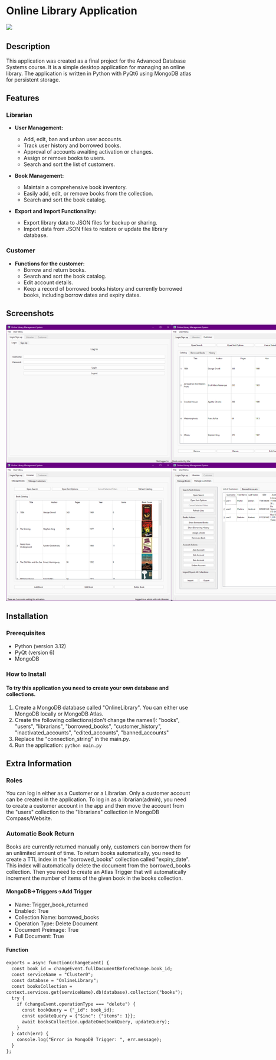 # Online Library Application

<img src="icon.ico" width="100">


## Description
This application was created as a final project for the Advanced Database Systems course. It is a simple desktop application for managing an online library. The application is written in Python with PyQt6 using MongoDB atlas for persistent storage. 

## Features

### Librarian

- **User Management:**
  - Add, edit, ban and unban user accounts.
  - Track user history and borrowed books.
  - Approval of accounts awaiting activation or changes.
  - Assign or remove books to users.
  - Search and sort the list of customers.

- **Book Management:**
  - Maintain a comprehensive book inventory.
  - Easily add, edit, or remove books from the collection.
  - Search and sort the book catalog.
 
- **Export and Import Functionality:**
  - Export library data to JSON files for backup or sharing.
  - Import data from JSON files to restore or update the library database.

### Customer

- **Functions for the customer:**
  - Borrow and return books.
  - Search and sort the book catalog.
  - Edit account details.
  - Keep a record of borrowed books history and currently borrowed books, including borrow dates and expiry dates.

## Screenshots

<div style="display: flex; justify-content: space-between;">
  <img src="screenshots/screenshot1.png" width="450">
  <img src="screenshots/screenshot2.png" width="450">
</div>
<div style="display: flex; justify-content: space-between;">
  <img src="screenshots/screenshot3.png" width="450">
  <img src="screenshots/screenshot4.png" width="450">
</div>

## Installation

### Prerequisites

- Python (version 3.12)
- PyQt (version 6)
- MongoDB 

### How to Install
#### To try this application you need to create your own database and collections.

1. Create a MongoDB database called "OnlineLibrary". You can either use MongoDB locally or MongoDB Atlas.
2. Create the following collections(don't change the names!): "books", "users", "librarians", "borrowed_books", "customer_history", "inactivated_accounts", "edited_accounts", "banned_accounts"
3. Replace the "connection_string" in the main.py.
4. Run the application: `python main.py`

## Extra Information
### Roles
You can log in either as a Customer or a Librarian. Only a customer account can be created in the application. To log in as a librarian(admin), you need to create a customer account in the app and then move the account from the "users" collection to the "librarians" collection in MongoDB Compass/Website.

### Automatic Book Return
Books are currently returned manually only, customers can borrow them for an unlimited amount of time. To return books automatically, you need to create a TTL index in the "borrowed_books" collection called "expiry_date". This index will automatically delete the document from the borrowed_books collection. Then you need to create an Atlas Trigger that will automatically increment the number of items of the given book in the books collection. 

#### MongoDB->Triggers->Add Trigger
  - Name: Trigger_book_returned
  - Enabled: True
  - Collection Name: borrowed_books
  - Operation Type: Delete Document
  - Document Preimage: True
  - Full Document: True
    
#### Function
```
exports = async function(changeEvent) {
  const book_id = changeEvent.fullDocumentBeforeChange.book_id;
  const serviceName = "Cluster0";
  const database = "OnlineLibrary";
  const booksCollection = context.services.get(serviceName).db(database).collection("books");
  try {
    if (changeEvent.operationType === "delete") {
      const bookQuery = {"_id": book_id};
      const updateQuery = {"$inc": {"items": 1}};
      await booksCollection.updateOne(bookQuery, updateQuery);
    }
  } catch(err) {
    console.log("Error in MongoDB Trigger: ", err.message);
  }
};
```
